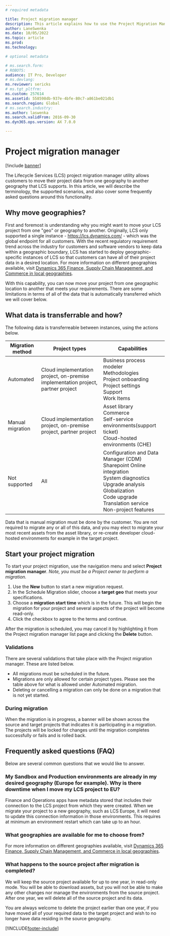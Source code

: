 ```yaml
---
# required metadata

title: Project migration manager
description: This article explains how to use the Project Migration Manager to move your project from one Lifecycle Services geography to another.
author: LaneSwenka
ms.date: 10/05/2022
ms.topic: article
ms.prod:
ms.technology:

# optional metadata

# ms.search.form:
# ROBOTS:
audience: IT Pro, Developer
# ms.devlang:
ms.reviewer: sericks
# ms.tgt_pltfrm:
ms.custom: 257614
ms.assetid: 558598db-937e-4bfe-80c7-a861be021db1
ms.search.region: Global
# ms.search.industry:
ms.author: laswenka
ms.search.validFrom: 2016-09-30
ms.dyn365.ops.version: AX 7.0.0

---
```


# Project migration manager

[!include [banner](../includes/banner.md)]

The Lifecycle Services (LCS) project migration manager utility allows customers to move their project data from one geography to another geography that LCS supports.  In this article, we will describe the terminology, the supported scenarios, and also cover some frequently asked questions around this functionality.

## Why move geographies?
First and foremost is understanding why you might want to move your LCS project from one "geo" or geography to another.  Originally, LCS only supported a single instance - https://lcs.dynamics.com/ - which was the global endpoint for all customers.  With the recent regulatory requirement trend across the industry for customers and software vendors to keep data within a geographic boundary, LCS has started to deploy geographic-specific instances of LCS so that customers can have all of their project data in a desired location.  For more information on different geographies available, visit [Dynamics 365 Finance, Supply Chain Management, and Commerce in local geographies](/dynamics365/fin-ops-core/dev-itpro/deployment/deployment-options-geo).

With this capability, you can now move your project from one geographic location to another that meets your requirements.  There are some limitations in terms of all of the data that is automatically transferred which we will cover below.  

## What data is transferrable and how?
The following data is transferreable between instances, using the actions below.

|Migration method| Project types| Capabilities|
|----------------|--------------|-------------|
|Automated| Cloud implementation project, on-premise implementation project, partner project| Business process modeler<br/>Methodologies<br/>Project onboarding<br/>Project settings<br/>Support</br>Work Items<br/>|
|Manual migration| Cloud implementation project, on-premise project, partner project| Asset library<br/>Commerce<br/>Self-service environments(support ticket)<br/>Cloud-hosted environments (CHE)<br/>|
|Not supported| All | Configuration and Data Manager (CDM)<br/>Sharepoint Online integration<br/>System diagnostics<br/>Upgrade analysis<br/>Globalization<br/>Code upgrade<br/>Translation service<br/>Non-project features|

Data that is manual migration must be done by the customer.  You are not required to migrate any or all of this data, and you may elect to migrate your most recent assets from the asset library, or re-create developer cloud-hosted environments for example in the target project.

## Start your project migration
To start your project migration, use the navigation menu and select **Project migration manager**.  *Note, you must be a Project owner to perform a migration.*

1. Use the **New** button to start a new migration request.
2. In the Schedule Migration slider, choose a **target geo** that meets your specifications.
3. Choose a **migration start time** which is in the future. This will begin the migration for your project and several aspects of the project will become read-only.
4. Click the checkbox to agree to the terms and continue.

After the migration is scheduled, you may cancel it by highlighting it from the Project migration manager list page and clicking the **Delete** button.  

### Validations
There are several validations that take place with the Project migration manager.  These are listed below.

- All migrations must be scheduled in the future.
- Migrations are only allowed for certain project types.  Please see the table above for what is allowed under Automated migration.
- Deleting or cancelling a migration can only be done on a migration that is not yet started.

### During migration
When the migration is in progress, a banner will be shown across the source and target projects that indicates it is participating in a migration.  The projects will be locked for changes until the migration completes successfully or fails and is rolled back.  

## Frequently asked questions (FAQ)
Below are several common questions that we would like to answer.  

### My Sandbox and Production environments are already in my desired geography (Europe for example).  Why is there downtime when I move my LCS project to EU?
Finance and Operations apps have metadata stored that includes their connection to the LCS project from which they were created.  When we migrate your project to a new geography, such as LCS Europe, it will need to update this connection information in those environments.  This requires at minimum an environment restart which can take up to an hour.

### What geographies are available for me to choose from?
For more information on different geographies available, visit [Dynamics 365 Finance, Supply Chain Management, and Commerce in local geographies](/dynamics365/fin-ops-core/dev-itpro/deployment/deployment-options-geo).

### What happens to the source project after migration is completed?
We will keep the source project available for up to one year, in read-only mode.  You will be able to download assets, but you will not be able to make any other changes nor manage the environments from the source project.  After one year, we will delete all of the source project and its data.

You are always welcome to delete the project earlier than one year, if you have moved all of your required data to the target project and wish to no longer have data residing in the source geography.

[!INCLUDE[footer-include](../../../includes/footer-banner.md)]
